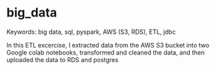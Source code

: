 # big_data

Keywords: big data, sql, pyspark, AWS (S3, RDS), ETL, jdbc

In this ETL excercise, I extracted data from the AWS S3 bucket into two Google colab notebooks, transformed and cleaned the data, and then uploaded the data to RDS and postgres